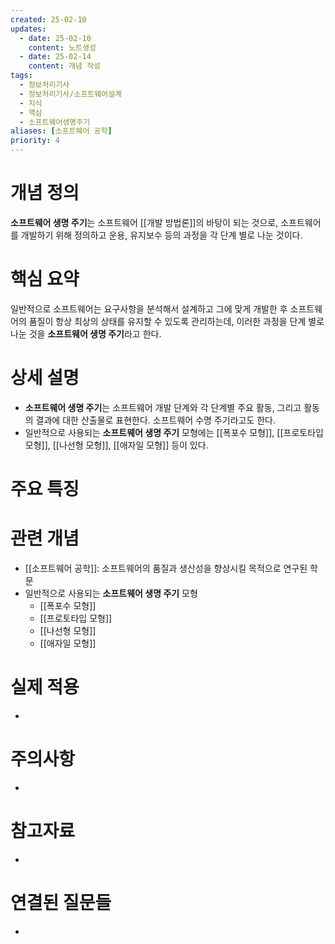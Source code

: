 ```yaml
---
created: 25-02-10
updates:
  - date: 25-02-10
    content: 노트생성
  - date: 25-02-14
    content: 개념 작성
tags:
  - 정보처리기사
  - 정보처리기사/소프트웨어설계
  - 지식
  - 핵심
  - 소프트웨어생명주기
aliases: [소프트웨어 공학]
priority: 4
---
```

# 개념 정의 
<!-- 핵심 개념을 간단명료하게 정의합니다 --> 
**소프트웨어 생명 주기**는 소프트웨어 [[개발 방법론]]의 바탕이 되는 것으로, 소프트웨어를 개발하기 위해 정의하고 운용, 유지보수 등의 과정을 각 단계 별로 나눈 것이다.
# 핵심 요약 
<!-- 이 개념의 가장 중요한 포인트들을 요약합니다 --> 
일반적으로 소프트웨어는 요구사항을 분석해서 설계하고 그에 맞게 개발한 후 소프트웨어의 품질이 항상 최상의 상태를 유지할 수 있도록 관리하는데, 이러한 과정을 단계 별로 나눈 것을 **소프트웨어 생명 주기**라고 한다.
# 상세 설명 
<!-- 개념에 대한 자세한 설명을 작성합니다 --> 
- **소프트웨어 생명 주기**는 소프트웨어 개발 단계와 각 단계별 주요 활동, 그리고 활동의 결과에 대한 산출물로 표현한다. 소프트웨어 수명 주기라고도 한다.
- 일반적으로 사용되는 **소프트웨어 생명 주기** 모형에는 [[폭포수 모형]], [[프로토타입 모형]], [[나선형 모형]], [[애자일 모형]] 등이 있다.
# 주요 특징 
<!-- 개념의 특징적인 부분들을 정리합니다 --> 
# 관련 개념 
<!-- 연관된 다른 개념들을 링크하고 관계를 설명합니다 --> 
- [[소프트웨어 공학]]: 소프트웨어의 품질과 생산성을 향상시킬 목적으로 연구된 학문
- 일반적으로 사용되는 **소프트웨어 생명 주기** 모형
    - [[폭포수 모형]]
    - [[프로토타입 모형]]
    - [[나선형 모형]]
    - [[애자일 모형]]
# 실제 적용 
- <!-- 실무/실생활에서의 활용 예시를 작성합니다 --> 
# 주의사항 
- <!-- 개념을 사용할 때 주의해야 할 점들을 정리합니다 --> 
# 참고자료 
- <!-- 추가 학습에 도움이 되는 자료들을 정리합니다 --> 
# 연결된 질문들 
- <!-- 이 개념과 관련된 질문 노트들을 링크합니다 -->
